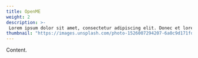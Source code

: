 ```yaml
---
title: OpenME
weight: 2
description: >-
 Lorem ipsum dolor sit amet, consectetur adipiscing elit. Donec et lorem sed quam porta rhoncus. Lorem ipsum dolor sit amet, consectetur adipiscing elit. Donec et lorem sed quam porta rhoncus.
thumbnail: "https://images.unsplash.com/photo-1526007294207-6a0c9d171fdf?ixlib=rb-0.3.5&ixid=eyJhcHBfaWQiOjEyMDd9&s=b82bbdf07ca4ab7a9f61da2b591a8437&auto=format&fit=crop&w=749&q=80"
---
```


Content.
